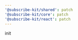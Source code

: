 ```yaml
---
'@subscribe-kit/shared': patch
'@subscribe-kit/core': patch
'@subscribe-kit/react': patch
---
```


init
